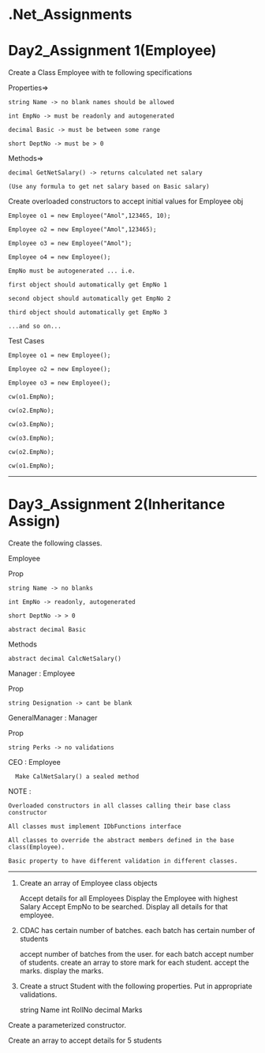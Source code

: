 # .Net_Assignments

# Day2_Assignment 1(Employee)

Create a Class Employee with te following specifications

Properties=>

	string Name -> no blank names should be allowed

	int EmpNo -> must be readonly and autogenerated

	decimal Basic -> must be between some range

	short DeptNo -> must be > 0

Methods=>

	decimal GetNetSalary() -> returns calculated net salary 

	(Use any formula to get net salary based on Basic salary)


Create overloaded constructors to accept initial values for Employee obj

	Employee o1 = new Employee("Amol",123465, 10);

	Employee o2 = new Employee("Amol",123465);

	Employee o3 = new Employee("Amol");

	Employee o4 = new Employee();

	EmpNo must be autogenerated ... i.e.

	first object should automatically get EmpNo 1

	second object should automatically get EmpNo 2

	third object should automatically get EmpNo 3

	...and so on...

Test Cases

	Employee o1 = new Employee();

	Employee o2 = new Employee();

	Employee o3 = new Employee();

	cw(o1.EmpNo);

	cw(o2.EmpNo);

	cw(o3.EmpNo);

	cw(o3.EmpNo);

	cw(o2.EmpNo);

	cw(o1.EmpNo);


-------------------------------------------------------------------------------------------------

# Day3_Assignment 2(Inheritance Assign)
Create the following classes.

Employee

   Prop	

	string Name -> no blanks

	int EmpNo -> readonly, autogenerated

	short DeptNo -> > 0

	abstract decimal Basic 

   Methods

	abstract decimal CalcNetSalary()

Manager : Employee

   Prop

	string Designation -> cant be blank

GeneralManager : Manager

   Prop

 	string Perks -> no validations

CEO : Employee

      Make CalNetSalary() a sealed method

NOTE : 

	Overloaded constructors in all classes calling their base class constructor 

	All classes must implement IDbFunctions interface

	All classes to override the abstract members defined in the base class(Employee). 

	Basic property to have different validation in different classes.


--------------------------------------------------------

1. Create an array of Employee class objects

    Accept details for all Employees
    Display the Employee with highest Salary
    Accept EmpNo to be searched. Display all details for that employee.

2. CDAC has certain number of batches. each batch has certain number of students

	accept number of batches from the user. for each batch accept number of students.
    create an array to store mark for each student. 
    accept the marks.
    display the marks.

3. Create a struct Student with the following properties. Put in appropriate validations.

	string Name
	int RollNo
	decimal Marks

Create a parameterized constructor.

Create an array to accept details for 5 students



